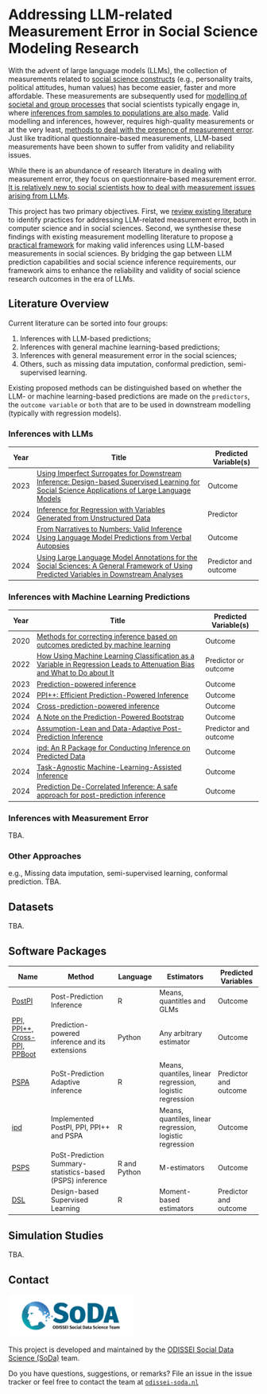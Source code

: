 # Addressing LLM-related Measurement Error in Social Science Modeling Research

With the advent of large language models (LLMs), the collection of measurements related to  <ins>social science constructs</ins> (e.g., personality traits, political attitudes, human values) has become easier, faster and more affordable. These measurements are subsequently used for <ins>modelling of societal and group processes</ins> that social scientists typically engage in, where <ins>inferences from samples to populations are also made</ins>. Valid modelling and inferences, however, requires high-quality measurements or at the very least, <ins>methods to deal with the presence of measurement error</ins>. Just like traditional questionnaire-based measurements, LLM-based measurements have been shown to suffer from validity and reliability issues. 

While there is an abundance of research literature in dealing with measurement error, they focus on questionnaire-based measurement error. <ins>It is relatively new to social scientists how to deal with measurement issues arising from LLMs</ins>. 

This project has two primary objectives. First, we <ins>review existing literature</ins> to identify practices for addressing LLM-related measurement error, both in computer science and in social sciences. Second, we synthesise these findings with existing measurement modelling literature to propose <ins>a practical framework</ins> for making valid inferences using LLM-based measurements in social sciences. By bridging the gap between LLM prediction capabilities and social science inference requirements, our framework aims to enhance the reliability and validity of social science research outcomes in the era of LLMs.

## Literature Overview
Current literature can be sorted into four groups: 

1. Inferences with LLM-based predictions;
2. Inferences with general machine learning-based predictions;
3. Inferences with general measurement error in the social sciences;
4. Others, such as missing data imputation, conformal prediction, semi-supervised learning.

Existing proposed methods can be distinguished based on whether the LLM- or machine learning-based predictions are made on the `predictors`, the `outcome variable` or `both` that are to be used in downstream modelling (typically with regression models). 

### Inferences with LLMs

| Year | Title | Predicted Variable(s) | 
| --- | --- | --- |
| 2023 | [Using Imperfect Surrogates for Downstream Inference: Design-based Supervised Learning for Social Science Applications of Large Language Models](https://openreview.net/pdf?id=e8RZwixcE4) | Outcome |
| 2024 | [Inference for Regression with Variables Generated from Unstructured Data](https://arxiv.org/pdf/2402.15585) | Predictor |
| 2024 | [From Narratives to Numbers: Valid Inference Using Language Model Predictions from Verbal Autopsies](https://openreview.net/pdf?id=QbCHlIqbDJ) | Outcome |
| 2024 | [Using Large Language Model Annotations for the Social Sciences: A General Framework of Using Predicted Variables in Downstream Analyses](https://naokiegami.com/paper/dsl_ss.pdf) | Predictor and outcome |

### Inferences with Machine Learning Predictions

| Year | Title | Predicted Variable(s) | 
| --- | --- | --- |
| 2020 | [Methods for correcting inference based on outcomes predicted by machine learning](https://www.pnas.org/doi/full/10.1073/pnas.2001238117?gad_source=1&gclid=CjwKCAiAxqC6BhBcEiwAlXp45xykgurcH-QuopXIjbAOtssXUZoCauzjRRTmmd-Ud3FFmJp3RhODIBoCgUsQAvD_BwE) | Outcome |
| 2022 | [How Using Machine Learning Classification as a Variable in Regression Leads to Attenuation Bias and What to Do about It](https://ideas.repec.org/p/osf/socarx/453jk.html) | Predictor or outcome |
| 2023 | [Prediction-powered inference](https://www.science.org/doi/10.1126/science.adi6000) | Outcome |
| 2024 | [PPI++: Efficient Prediction-Powered Inference](https://arxiv.org/abs/2311.01453) | Outcome |
| 2024 | [Cross-prediction-powered inference](https://www.pnas.org/doi/abs/10.1073/pnas.2322083121?gad_source=1&gclid=CjwKCAiAxqC6BhBcEiwAlXp455jkwwIzsaI_14eWknuE5daWeUS4TGu8V--VwXJf9bGEUJ5vJodv7BoCEGEQAvD_BwE) | Outcome |
| 2024 | [A Note on the Prediction-Powered Bootstrap](https://arxiv.org/abs/2405.18379) | Outcome |
| 2024 | [Assumption-Lean and Data-Adaptive Post-Prediction Inference](https://arxiv.org/abs/2311.14220) | Predictor and outcome |
| 2024 | [ipd: An R Package for Conducting Inference on Predicted Data](https://arxiv.org/abs/2410.09665) | Outcome |
| 2024 | [Task-Agnostic Machine-Learning-Assisted Inference](https://arxiv.org/abs/2405.20039) | Outcome |
| 2024 | [Prediction De-Correlated Inference: A safe approach for post-prediction inference](https://arxiv.org/abs/2312.06478) | Outcome |

### Inferences with Measurement Error
TBA.

### Other Approaches
e.g., Missing data imputation, semi-supervised learning, conformal prediction. 
TBA.

## Datasets
TBA.

## Software Packages
| Name | Method | Language | Estimators | Predicted Variables |
|----|----|----|----|----|
| [PostPI](https://github.com/leekgroup/postpi) | Post-Prediction Inference | R | Means, quantitles and GLMs | Outcome | 
| [PPI, PPI++, Cross-PPI, PPBoot](https://github.com/aangelopoulos/ppi_py) | Prediction-powered inference and its extensions | Python | Any arbitrary estimator | Outcome | 
| [PSPA](https://github.com/qlu-lab/pspa) | PoSt-Prediction Adaptive inference | R | Means, quantiles, linear regression, logistic regression | Predictor and outcome | 
| [ipd](https://github.com/ipd-tools/ipd) | Implemented PostPI, PPI, PPI++ and PSPA | R | Means, quantiles, linear regression, logistic regression | Outcome | 
| [PSPS](https://github.com/qlu-lab/psps) | PoSt-Prediction Summary-statistics-based (PSPS) inference | R and Python | M-estimators | Outcome | 
| [DSL](https://naokiegami.com/dsl/) | Design-based Supervised Learning | R | Moment-based estimators | Predictor and outcome | 

## Simulation Studies
TBA.

## Contact
<img src="./img/soda_logo.png" alt="SoDa logo" width="250px"/>

This project is developed and maintained by the [ODISSEI Social Data
Science (SoDa)](https://odissei-soda.nl) team.

Do you have questions, suggestions, or remarks? File an issue in the
issue tracker or feel free to contact the team at [`odissei-soda.nl`](https://odissei-soda.nl)
